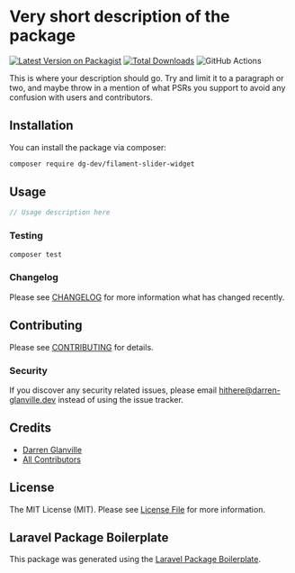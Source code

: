 # Very short description of the package

[![Latest Version on Packagist](https://img.shields.io/packagist/v/dg-dev/filament-slider-widget.svg?style=flat-square)](https://packagist.org/packages/dg-dev/filament-slider-widget)
[![Total Downloads](https://img.shields.io/packagist/dt/dg-dev/filament-slider-widget.svg?style=flat-square)](https://packagist.org/packages/dg-dev/filament-slider-widget)
![GitHub Actions](https://github.com/dg-dev/filament-slider-widget/actions/workflows/main.yml/badge.svg)

This is where your description should go. Try and limit it to a paragraph or two, and maybe throw in a mention of what PSRs you support to avoid any confusion with users and contributors.

## Installation

You can install the package via composer:

```bash
composer require dg-dev/filament-slider-widget
```

## Usage

```php
// Usage description here
```

### Testing

```bash
composer test
```

### Changelog

Please see [CHANGELOG](CHANGELOG.md) for more information what has changed recently.

## Contributing

Please see [CONTRIBUTING](CONTRIBUTING.md) for details.

### Security

If you discover any security related issues, please email hithere@darren-glanville.dev instead of using the issue tracker.

## Credits

-   [Darren Glanville](https://github.com/dg-dev)
-   [All Contributors](../../contributors)

## License

The MIT License (MIT). Please see [License File](LICENSE.md) for more information.

## Laravel Package Boilerplate

This package was generated using the [Laravel Package Boilerplate](https://laravelpackageboilerplate.com).
